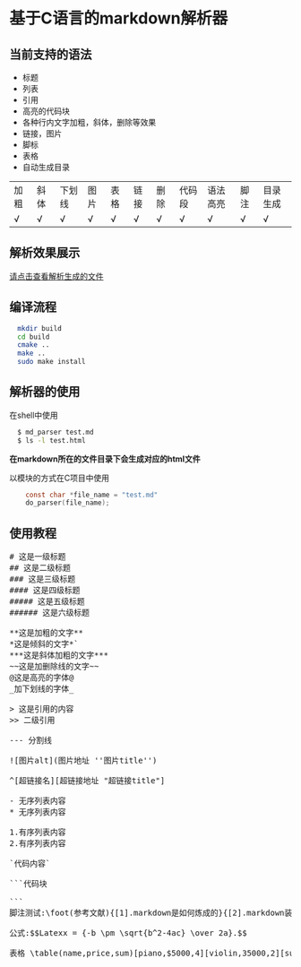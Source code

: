 # 基于C语言的markdown解析器

## 当前支持的语法

* 标题
* 列表
* 引用
* 高亮的代码块
* 各种行内文字加粗，斜体，删除等效果
* 链接，图片
* 脚标
* 表格
* 自动生成目录

<table >
    <tr>
        <td>加粗</td>
        <td>斜体</td>
        <td>下划线</td>
        <td>图片</td>
        <td>表格</td>
        <td>链接</td>
        <td>删除</td>
        <td>代码段</td>
       <td>语法高亮</td>
       <td>脚注</td>
        <td>目录生成</td>
        </tr>
    <tr>
            <td>√</td>
            <td>√</td>
            <td>√</td>
            <td>√</td>
            <td>√</td>
            <td>√</td>
            <td>√</td>
            <td>√</td>
     <td>√</td>
            <td>√</td>
        <td>√</td>
    </tr>
</table>

## 解析效果展示
[请点击查看解析生成的文件](http://118.25.89.81/index1.html)

## 编译流程

```Bash
  mkdir build 
  cd build 
  cmake ..
  make ..
  sudo make install

```
## 解析器的使用

在shell中使用
```bash
  $ md_parser test.md
  $ ls -l test.html
```
**在markdown所在的文件目录下会生成对应的html文件**

以模块的方式在C项目中使用
```c
    const char *file_name = "test.md"
    do_parser(file_name);
```


## 使用教程

<pre>
# 这是一级标题
## 这是二级标题
### 这是三级标题
#### 这是四级标题
##### 这是五级标题
###### 这是六级标题

**这是加粗的文字**
*这是倾斜的文字*`
***这是斜体加粗的文字***
~~这是加删除线的文字~~
@这是高亮的字体@
_加下划线的字体_

> 这是引用的内容
>> 二级引用

--- 分割线

![图片alt](图片地址 ''图片title'')

^[超链接名][超链接地址 "超链接title"]

- 无序列表内容
* 无序列表内容

1.有序列表内容
2.有序列表内容

`代码内容`

```代码块

```
脚注测试:\foot(参考文献){[1].markdown是如何炼成的}{[2].markdown装逼指南}{[3].C语言从入门>到放弃}

公式:$$Latexx = {-b \pm \sqrt{b^2-4ac} \over 2a}.$$

表格 \table(name,price,sum)[piano,$5000,4][violin,35000,2][suona,5000]

<pre>


